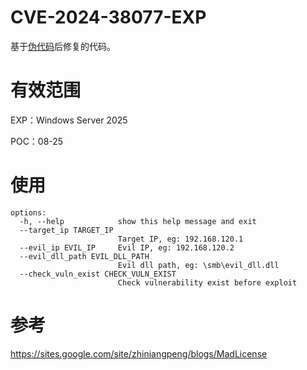 # CVE-2024-38077-EXP

基于[伪代码](https://sites.google.com/site/zhiniangpeng/blogs/MadLicense)后修复的代码。


# 有效范围

EXP：Windows Server 2025

POC：08-25

# 使用

```
options:
  -h, --help            show this help message and exit
  --target_ip TARGET_IP
                        Target IP, eg: 192.168.120.1
  --evil_ip EVIL_IP     Evil IP, eg: 192.168.120.2
  --evil_dll_path EVIL_DLL_PATH
                        Evil dll path, eg: \smb\evil_dll.dll
  --check_vuln_exist CHECK_VULN_EXIST
                        Check vulnerability exist before exploit
```

# 参考

https://sites.google.com/site/zhiniangpeng/blogs/MadLicense